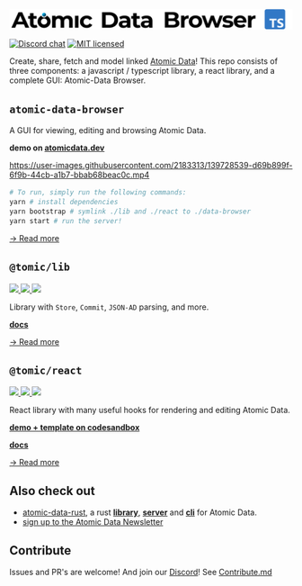 ![Atomic Data Browser](./logo.svg)

[![Discord chat][discord-badge]][discord-url]
[![MIT licensed](https://img.shields.io/badge/license-MIT-blue.svg)](./LICENSE)

Create, share, fetch and model linked [Atomic Data](https://atomicdata.dev)!
This repo consists of three components: a javascript / typescript library, a react library, and a complete GUI: Atomic-Data Browser.

## `atomic-data-browser`

A GUI for viewing, editing and browsing Atomic Data.

**demo on [atomicdata.dev](https://atomicdata.dev)**

https://user-images.githubusercontent.com/2183313/139728539-d69b899f-6f9b-44cb-a1b7-bbab68beac0c.mp4

```sh
# To run, simply run the following commands:
yarn # install dependencies
yarn bootstrap # symlink ./lib and ./react to ./data-browser
yarn start # run the server!
```

[→ Read more](data-browser/README.md)

## `@tomic/lib`

<a href="https://www.npmjs.com/package\/@tomic/lib" target="_blank">
  <img src="https://img.shields.io/npm/v/@tomic/lib?color=cc3534" />
</a>
<a href="https://www.npmjs.com/package/@tomic/lib" target="_blank">
  <img src="https://img.shields.io/npm/dm/@tomic/lib?color=%2344cc10" />
</a>
<a href="https://bundlephobia.com/result?p=@tomic/lib" target="_blank">
  <img src="https://badgen.net/bundlephobia/minzip/@tomic/lib">
</a>

Library with `Store`, `Commit`, `JSON-AD` parsing, and more.

[**docs**](https://joepio.github.io/atomic-data-browser/docs/modules/_tomic_lib.html)

[→ Read more](lib/README.md)

## `@tomic/react`

<a href="https://www.npmjs.com/package/@tomic/react" target="_blank">
  <img src="https://img.shields.io/npm/v/@tomic/react?color=cc3534" />
</a>
<a href="https://www.npmjs.com/package/@tomic/react" target="_blank">
  <img src="https://img.shields.io/npm/dm/@tomic/react?color=%2344cc10" />
</a>
<a href="https://bundlephobia.com/result?p=@tomic/react" target="_blank">
  <img src="https://badgen.net/bundlephobia/minzip/@tomic/react">
</a>


React library with many useful hooks for rendering and editing Atomic Data.

[**demo + template on codesandbox**](https://codesandbox.io/s/atomic-data-react-template-4y9qu?file=/src/MyResource.tsx:0-1223)

[**docs**](https://joepio.github.io/atomic-data-browser/docs/modules/_tomic_react.html)

[→ Read more](react/README.md)

## Also check out

- [atomic-data-rust](https://github.com/joepio/atomic-data-rs), a rust [**library**](https://crates.io/crates/atomic-lib), [**server**](https://crates.io/crates/atomic-server) and [**cli**](https://crates.io/crates/atomic-cli) for Atomic Data.
- [sign up to the Atomic Data Newsletter](http://eepurl.com/hHcRA1)

## Contribute

Issues and PR's are welcome!
And join our [Discord][discord-url]!
See [Contribute.md](CONTRIBUTE.md)

[discord-badge]: https://img.shields.io/discord/723588174747533393.svg?logo=discord
[discord-url]: https://discord.gg/a72Rv2P

